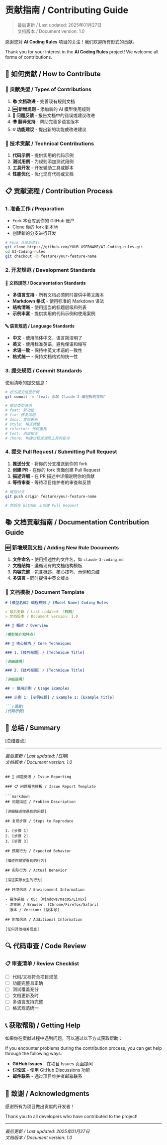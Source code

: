 # 贡献指南 / Contributing Guide

> 最后更新 / Last updated: 2025年01月27日  
> 文档版本 / Document version: 1.0

感谢您对 **AI Coding Rules** 项目的关注！我们欢迎所有形式的贡献。

Thank you for your interest in the **AI Coding Rules** project! We welcome all forms of contributions.

## 🤝 如何贡献 / How to Contribute

### 📝 贡献类型 / Types of Contributions

1. **📚 文档改进** - 完善现有规则文档
2. **🆕 新增规则** - 添加新的 AI 模型使用规则
3. **🐛 问题反馈** - 报告文档中的错误或建议改进
4. **🌍 翻译支持** - 帮助完善多语言版本
5. **💡 功能建议** - 提出新的功能或改进建议

### 🔧 技术贡献 / Technical Contributions

1. **代码示例** - 提供实用的代码示例
2. **测试用例** - 为规则添加测试用例
3. **工具开发** - 开发辅助工具或脚本
4. **性能优化** - 优化现有代码或文档

## 📋 贡献流程 / Contribution Process

### 1. 准备工作 / Preparation

- Fork 本仓库到你的 GitHub 账户
- Clone 你的 fork 到本地
- 创建新的分支进行开发

```bash
# Fork 仓库后执行
git clone https://github.com/YOUR_USERNAME/AI-Coding-rules.git
cd AI-Coding-rules
git checkout -b feature/your-feature-name
```

### 2. 开发规范 / Development Standards

#### 📝 文档规范 / Documentation Standards

- **多语言支持** - 所有文档必须同时提供中英文版本
- **Markdown 格式** - 使用标准的 Markdown 语法
- **结构清晰** - 使用适当的标题层级和列表
- **示例丰富** - 提供实用的代码示例和使用案例

#### 🔤 语言规范 / Language Standards

- **中文** - 使用简体中文，语言简洁明了
- **英文** - 使用标准英语，避免俚语和缩写
- **术语一致** - 保持中英文术语的一致性
- **格式统一** - 保持文档格式的统一性

### 3. 提交规范 / Commit Standards

使用清晰的提交信息：

```bash
# 好的提交信息示例
git commit -m "feat: 添加 Claude 3 编程规则文档"

# 提交类型说明
# feat: 新功能
# fix: 修复问题
# docs: 文档更新
# style: 格式调整
# refactor: 代码重构
# test: 测试相关
# chore: 构建过程或辅助工具的变动
```

### 4. 提交 Pull Request / Submitting Pull Request

1. **推送分支** - 将你的分支推送到你的 fork
2. **创建 PR** - 在你的 fork 页面创建 Pull Request
3. **描述详细** - 在 PR 描述中详细说明你的贡献
4. **等待审查** - 等待项目维护者的审查和反馈

```bash
# 推送分支
git push origin feature/your-feature-name

# 然后在 GitHub 上创建 Pull Request
```

## 📚 文档贡献指南 / Documentation Contribution Guide

### 🆕 新增规则文档 / Adding New Rule Documents

1. **文件命名** - 使用描述性的文件名，如 `claude-3-coding.md`
2. **文档结构** - 遵循现有的文档结构模板
3. **内容完整** - 包含概述、核心技巧、示例和总结
4. **多语言** - 同时提供中英文版本

### 📖 文档模板 / Document Template

```markdown
# [模型名称] 编程规则 / [Model Name] Coding Rules

> 最后更新 / Last updated: [日期]  
> 文档版本 / Document version: 1.0

## 📖 概述 / Overview

[模型简介和特点]

## 🎯 核心技巧 / Core Techniques

### 1. [技巧标题] / [Technique Title]

[详细说明]

### 2. [技巧标题] / [Technique Title]

[详细说明]

## 💡 使用示例 / Usage Examples

### 示例 1: [示例标题] / Example 1: [Example Title]

```[语言]
[代码示例]
```

## 📝 总结 / Summary

[总结要点]

---

*最后更新 / Last updated: [日期]*  
*文档版本 / Document version: 1.0*
```

## 🐛 问题反馈 / Issue Reporting

### 📋 问题报告模板 / Issue Report Template

```markdown
## 问题描述 / Problem Description

[详细描述你遇到的问题]

## 复现步骤 / Steps to Reproduce

1. [步骤 1]
2. [步骤 2]
3. [步骤 3]

## 预期行为 / Expected Behavior

[描述你期望看到的行为]

## 实际行为 / Actual Behavior

[描述实际发生的行为]

## 环境信息 / Environment Information

- 操作系统 / OS: [Windows/macOS/Linux]
- 浏览器 / Browser: [Chrome/Firefox/Safari]
- 版本 / Version: [版本号]

## 附加信息 / Additional Information

[任何其他相关信息]
```

## 🔍 代码审查 / Code Review

### 📋 审查清单 / Review Checklist

- [ ] 代码/文档符合项目规范
- [ ] 功能完整且正确
- [ ] 测试覆盖充分
- [ ] 文档更新及时
- [ ] 多语言支持完整
- [ ] 格式规范统一

## 📞 获取帮助 / Getting Help

如果你在贡献过程中遇到问题，可以通过以下方式获取帮助：

If you encounter problems during the contribution process, you can get help through the following ways:

- **GitHub Issues** - 在项目 Issues 页面提问
- **讨论区** - 使用 GitHub Discussions 功能
- **邮件联系** - 通过项目维护者邮箱联系

## 🎉 致谢 / Acknowledgments

感谢所有为项目做出贡献的开发者！

Thank you to all developers who have contributed to the project!

---

*最后更新 / Last updated: 2025年01月27日*  
*文档版本 / Document version: 1.0*
